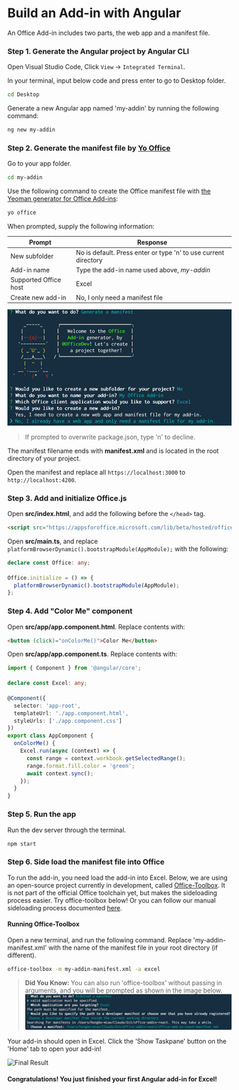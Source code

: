 # Build an Add-in with Angular

An Office Add-in includes two parts, the web app and a manifest file.

### Step 1. Generate the Angular project by **Angular CLI**

Open Visual Studio Code, Click `View` -> `Integrated Terminal`.

In your terminal, input below code and press enter to go to Desktop folder.

```bash
cd Desktop
```

Generate a new Angular app named 'my-addin' by running the following command:

```bash
ng new my-addin
```

### Step 2. Generate the manifest file by **[Yo Office](https://github.com/OfficeDev/generator-office)**

Go to your app folder.

```bash
cd my-addin
```

Use the following command to create the Office manifest file with [the Yeoman generator for Office Add-ins](https://github.com/OfficeDev/generator-office):

```bash
yo office
```

When prompted, supply the following information:

|Prompt|Response|
|-|-|
|New subfolder|No is default. Press enter or type 'n' to use current directory|
|Add-in name|Type the add-in name used above, _my-addin_|
|Supported Office host|Excel|
|Create new add-in|No, I only need a manifest file|

![Generate](./img/office-toolbox-generate.png)

> If prompted to overwrite package.json, type 'n' to decline.

The manifest filename ends with **manifest.xml** and is located in the root directory of your project.

Open the manifest and replace all `https://localhost:3000` to `http://localhost:4200`.

### Step 3. Add and initialize Office.js

Open **src/index.html**, and add the following before the `</head>` tag.

```html
<script src="https://appsforoffice.microsoft.com/lib/beta/hosted/office.debug.js"></script>
```


Open **src/main.ts**, and replace `platformBrowserDynamic().bootstrapModule(AppModule);` with the following:

```typescript
declare const Office: any;

Office.initialize = () => {
  platformBrowserDynamic().bootstrapModule(AppModule);
};
```

### Step 4. Add "Color Me" component

Open **src/app/app.component.html**. Replace contents with:

```html
<button (click)="onColorMe()">Color Me</button>
```

Open **src/app/app.component.ts**. Replace contents with:

```typescript
import { Component } from '@angular/core';

declare const Excel: any;

@Component({
  selector: 'app-root',
  templateUrl: './app.component.html',
  styleUrls: ['./app.component.css']
})
export class AppComponent {
  onColorMe() {
    Excel.run(async (context) => {
      const range = context.workbook.getSelectedRange();
      range.format.fill.color = 'green';
      await context.sync();
    });
  }
}
```

### Step 5. Run the app

Run the dev server through the terminal.

```bash
npm start
```

### Step 6. Side load the manifest file into Office

To run the add-in, you need load the add-in into Excel. Below, we are using an open-source project currently in development, called [Office-Toolbox](https://github.com/OfficeDev/office-toolbox). It is not part of the official Office toolchain yet, but makes the sideloading process easier. Try office-toolbox below! Or you can follow our manual sideloading process documented [here](https://dev.office.com/docs/add-ins/testing/create-a-network-shared-folder-catalog-for-task-pane-and-content-add-ins).

#### Running Office-Toolbox

Open a new terminal, and run the following command. Replace 'my-addin-manifest.xml' with the name of the manifest file in your root directory (if different).

```bash
office-toolbox -m my-addin-manifest.xml -a excel 
```
> **Did You Know:** You can also run 'office-toolbox' without passing in arguments, and you will be prompted as shown in the image below.
![Sideload](./img/office-toolbox-sideload.png)

Your add-in should open in Excel. Click the 'Show Taskpane' button on the 'Home' tab to open your add-in!

![Final Result]()

#### Congratulations! You just finished your first Angular add-in for Excel! 

